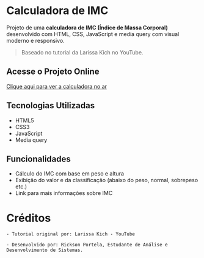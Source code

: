 # Calculadora de IMC

Projeto de uma **calculadora de IMC (Índice de Massa Corporal)** desenvolvido com HTML, CSS, JavaScript e media query com visual moderno e responsivo.

> Baseado no tutorial da Larissa Kich no YouTube.

##  Acesse o Projeto Online

 [Clique aqui para ver a calculadora no ar](https://rickportela.github.io/calculadora-imc-responsiva/)


## Tecnologias Utilizadas

- HTML5  
- CSS3  
- JavaScript  
- Media query

##  Funcionalidades

- Cálculo do IMC com base em peso e altura
- Exibição do valor e da classificação (abaixo do peso, normal, sobrepeso etc.)
- Link para mais informações sobre IMC

# Créditos

    - Tutorial original por: Larissa Kich - YouTube

    - Desenvolvido por: Rickson Portela, Estudante de Análise e Desenvolvimento de Sistemas.
